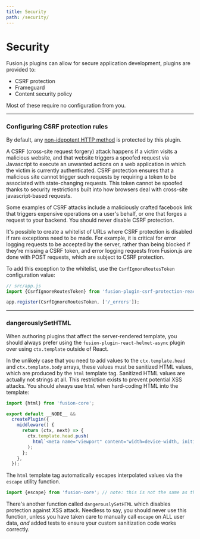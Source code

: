 ```yaml
---
title: Security
path: /security/
---
```


# Security

Fusion.js plugins can allow for secure application development, plugins are provided to:

* CSRF protection
* Frameguard
* Content security policy

Most of these require no configuration from you.

---

### Configuring CSRF protection rules

By default, any [non-idepotent HTTP method](http://restcookbook.com/HTTP%20Methods/idempotency/) is protected by this plugin.

A CSRF (cross-site request forgery) attack happens if a victim visits a malicious website, and that website triggers a spoofed request via Javascript to execute an unwanted actions on a web application in which the victim is currently authenticated. CSRF protection ensures that a malicious site cannot trigger such requests by requiring a token to be associated with state-changing requests. This token cannot be spoofed thanks to security restrictions built into how browsers deal with cross-site javascript-based requests.

Some examples of CSRF attacks include a maliciously crafted facebook link that triggers expensive operations on a user's behalf, or one that forges a request to your backend. You should never disable CSRF protection.

It's possible to create a whitelist of URLs where CSRF protection is disabled if rare exceptions need to be made. For example, it is critical for error logging requests to be accepted by the server, rather than being blocked if they're missing a CSRF token, and error logging requests from Fusion.js are done with POST requests, which are subject to CSRF protection.

To add this exception to the whitelist, use the `CsrfIgnoreRoutesToken` configuration value:

```js
// src/app.js
import {CsrfIgnoreRoutesToken} from 'fusion-plugin-csrf-protection-react';

app.register(CsrfIgnoreRoutesToken, ['/_errors']);
```

---

### dangerouslySetHTML

When authoring plugins that affect the server-rendered template, you should always prefer using the `fusion-plugin-react-helmet-async` plugin over using `ctx.template` outside of React.

In the unlikely case that you need to add values to the `ctx.template.head` and `ctx.template.body` arrays, these values must be sanitized HTML values, which are produced by the `html` template tag. Sanitized HTML values are actually not strings at all. This restriction exists to prevent potential XSS attacks. You should always use `html` when hard-coding HTML into the template:

```js
import {html} from 'fusion-core';

export default __NODE__ &&
  createPlugin({
    middleware() {
      return (ctx, next) => {
        ctx.template.head.push(
          html`<meta name="viewport" content="width=device-width, initial-scale=1">`
        );
      };
    },
  });
```

The `html` template tag automatically escapes interpolated values via the `escape` utility function.

```js
import {escape} from 'fusion-core'; // note: this is not the same as the global.escape function!
```

There's another function called `dangerouslySetHTML` which disables protection against XSS attack. Needless to say, you should never use this function, unless you have taken care to manually call `escape` on ALL user data, _and_ added tests to ensure your custom sanitization code works correctly.
